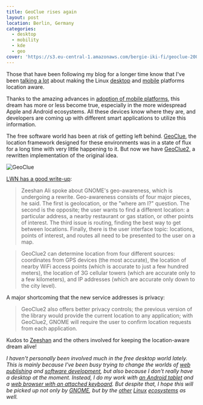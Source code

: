 ```yaml
---
title: GeoClue rises again
layout: post
location: Berlin, Germany
categories:
  - desktop
  - mobility
  - kde
  - geo
cover: 'https://s3.eu-central-1.amazonaws.com/bergie-iki-fi/geoclue-200.png'
---
```

Those that have been following my blog for a longer time know that I've been [talking a lot](http://bergie.iki.fi/blog/category/geo/) about making the Linux [desktop](http://bergie.iki.fi/blog/making_the_gnome_desktop_location-aware/) and [mobile](http://bergie.iki.fi/blog/iphone-geoclue_and_making_mobile_devices_location-aware/) platforms location aware.

Thanks to the amazing advances in [adoption of mobile platforms](http://bergie.iki.fi/blog/mobile-first-web/), this dream has more or less become true, especially in the more widespread Apple and Android ecosystems. All these devices know where they are, and developers are coming up with different smart applications to utilize this information.

The free software world has been at risk of getting left behind. [GeoClue](http://en.wikipedia.org/wiki/GeoClue), the location framework designed for these environments was in a state of flux for a long time with very little happening to it. But now we have [GeoClue2](http://gitorious.org/geoclue2#more), a rewritten implementation of the original idea.

![GeoClue](https://s3.eu-central-1.amazonaws.com/bergie-iki-fi/geoclue-200.png)

[LWN has a good write-up](http://lwn.net/SubscriberLink/562141/d1e7180f05f40d60/):

> Zeeshan Ali spoke about GNOME's geo-awareness, which is undergoing a rewrite. Geo-awareness consists of four major pieces, he said. The first is geolocation, or the "where am I?" question. The second is the opposite; the user wants to find a different location: a particular address, a nearby restaurant or gas station, or other points of interest. The third issue is routing, finding the best way to get between locations. Finally, there is the user interface topic: locations, points of interest, and routes all need to be presented to the user on a map.

> GeoClue2 can determine location from four different sources: coordinates from GPS devices (the most accurate), the location of nearby WiFi access points (which is accurate to just a few hundred meters), the location of 3G cellular towers (which are accurate only to a few kilometers), and IP addresses (which are accurate only down to the city level).

A major shortcoming that the new service addresses is privacy:

> GeoClue2 also offers better privacy controls; the previous version of the library would provide the current location to any application; with GeoClue2, GNOME will require the user to confirm location requests from each application.

Kudos to [Zeeshan](http://www.linkedin.com/in/zeenix) and the others involved for keeping the location-aware dream alive!

*I haven't personally been involved much in the free desktop world lately. This is mainly because I've been busy trying to change the worlds of [web publishing](http://createjs.org/) and [software development](http://noflojs.org/), but also because I don't really have a desktop at the moment. Instead, I do my work with [an Android tablet](http://bergie.iki.fi/blog/working-on-android/) and a [web browser with an attached keyboard](http://www.google.de/intl/en/chrome/devices/chromebook-pixel/). But despite that, I hope this will be picked up not only by [GNOME](http://www.gnome.org/), but by the [other](http://www.ubuntu.com/) [Linux](https://sailfishos.org/) [ecosystems](http://kde.org/) as well.*
